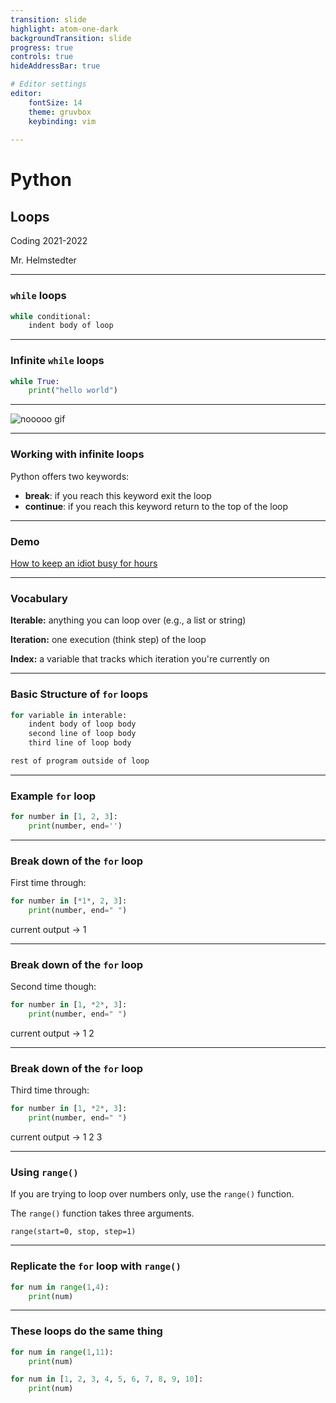 ```yaml
---
transition: slide
highlight: atom-one-dark
backgroundTransition: slide
progress: true
controls: true
hideAddressBar: true

# Editor settings
editor:
    fontSize: 14
    theme: gruvbox
    keybinding: vim
    
---
```


<style>
@import url('https://fonts.googleapis.com/css2?family=Source+Code+Pro:ital,wght@0,400;0,700;0,900;1,400;1,700;1,900&display=swap');
.slide { color:#116466; background: #282c34;}
.slide h1 { color: #c678dd; font-family: 'Source Code Pro'; }
.slide h2 { color: #a9a1e1; font-family: 'Source Code Pro'; }
.slide h3 { color: #c678dd; font-family: 'Source Code Pro'; }
.reveal p { color: #98be65; font-family: 'Source Code Pro';}
.reveal li { color: #51afef; font-family: 'Source Code Pro';}
.reveal a { color: #89b08c; font-family: 'Source Code Pro';}
.reveal th { color: #ECBE7B; font-family: 'Source Code Pro';}
.reveal tr { color: #51afef; font-family: 'Source Code Pro'; font-size: 90%; }
.reveal .controls { color: #0a97b0; }
.reveal .progress { color: #1b6ca8; }
.reveal strong, .reveal b { font-weight: bold; }
.reveal em { font-style: italic; }
</style>

# Python
## Loops

Coding 2021-2022

Mr. Helmstedter

---

### `while` loops

```python
while conditional:
	indent body of loop
```

---

### Infinite `while` loops

```python
while True:
	print("hello world")
```

---

![nooooo gif](https://c.tenor.com/_vtSpIWnb3kAAAAC/no-nooo.gif)

---

### Working with infinite loops

Python offers two keywords: 

- **break**: if you reach this keyword exit the loop
- **continue**: if you reach this keyword return to the top of the loop

---

### Demo

[How to keep an idiot busy for hours](https://replit.com/@MrHelmstedter/idiot)

---

### Vocabulary

**Iterable:** anything you can loop over (e.g., a list or string)

**Iteration:** one execution (think step) of the loop

**Index:** a variable that tracks which iteration you're currently on

---

### Basic Structure of `for` loops

```python
for variable in interable:
    indent body of loop body
    second line of loop body
    third line of loop body

rest of program outside of loop
```

---

### Example `for` loop

```python
for number in [1, 2, 3]:
    print(number, end='')
```

---

### Break down of the `for` loop

First time through:
```python
for number in [*1*, 2, 3]:
    print(number, end=" ")
```
current output -> 1

---

### Break down of the `for` loop

Second time though:
```python
for number in [1, *2*, 3]:
    print(number, end=" ")
```
current output -> 1 2


---

### Break down of the `for` loop

Third time through:
```python
for number in [1, *2*, 3]:
    print(number, end=" ")
```
current output -> 1 2 3

---

### Using `range()`

If you are trying to loop over numbers only, use the `range()` function. 

The `range()` function takes three arguments.
```
range(start=0, stop, step=1)
```

---

### Replicate the `for` loop with `range()`

```python
for num in range(1,4):
    print(num)
```

---

### These loops do the same thing

```python
for num in range(1,11):
    print(num)
```

```python
for num in [1, 2, 3, 4, 5, 6, 7, 8, 9, 10]:
    print(num)
```


